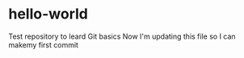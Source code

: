 # hello-world
Test repository to leard Git basics
Now I'm updating this file so I can makemy first commit
